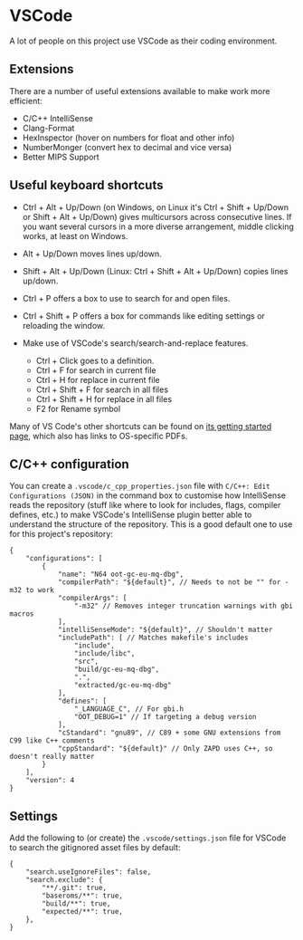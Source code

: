 # VSCode

A lot of people on this project use VSCode as their coding environment.

## Extensions

There are a number of useful extensions available to make work more efficient:

- C/C++ IntelliSense
- Clang-Format
- HexInspector (hover on numbers for float and other info)
- NumberMonger (convert hex to decimal and vice versa)
- Better MIPS Support




## Useful keyboard shortcuts

- Ctrl + Alt + Up/Down (on Windows, on Linux it's Ctrl + Shift + Up/Down or Shift + Alt + Up/Down) gives multicursors across consecutive lines. If you want several cursors in a more diverse arrangement, middle clicking works, at least on Windows.
- Alt + Up/Down moves lines up/down.
- Shift + Alt + Up/Down (Linux: Ctrl + Shift + Alt + Up/Down) copies lines up/down.
- Ctrl + P offers a box to use to search for and open files.
- Ctrl + Shift + P offers a box for commands like editing settings or reloading the window.

- Make use of VSCode's search/search-and-replace features.
    - Ctrl + Click goes to a definition.
    - Ctrl + F for search in current file
    - Ctrl + H for replace in current file
    - Ctrl + Shift + F for search in all files
    - Ctrl + Shift + H for replace in all files
    - F2 for Rename symbol

Many of VS Code's other shortcuts can be found on [its getting started page](https://code.visualstudio.com/docs/getstarted/keybindings), which also has links to OS-specific PDFs.

## C/C++ configuration

You can create a `.vscode/c_cpp_properties.json` file with `C/C++: Edit Configurations (JSON)` in the command box to customise how IntelliSense reads the repository (stuff like where to look for includes, flags, compiler defines, etc.) to make VSCode's IntelliSense plugin better able to understand the structure of the repository. This is a good default one to use for this project's repository:

```jsonc
{
    "configurations": [
        {
            "name": "N64 oot-gc-eu-mq-dbg",
            "compilerPath": "${default}", // Needs to not be "" for -m32 to work
            "compilerArgs": [
                "-m32" // Removes integer truncation warnings with gbi macros
            ],
            "intelliSenseMode": "${default}", // Shouldn't matter
            "includePath": [ // Matches makefile's includes
                "include",
                "include/libc",
                "src",
                "build/gc-eu-mq-dbg",
                ".",
                "extracted/gc-eu-mq-dbg"
            ],
            "defines": [
                "_LANGUAGE_C", // For gbi.h
                "OOT_DEBUG=1" // If targeting a debug version
            ],
            "cStandard": "gnu89", // C89 + some GNU extensions from C99 like C++ comments
            "cppStandard": "${default}" // Only ZAPD uses C++, so doesn't really matter
        }
    ],
    "version": 4
}
```

## Settings

Add the following to (or create) the `.vscode/settings.json` file for VSCode to search the gitignored asset files by default:

```jsonc
{
    "search.useIgnoreFiles": false,
    "search.exclude": {
        "**/.git": true,
        "baseroms/**": true,
        "build/**": true,
        "expected/**": true,
    },
}
```
